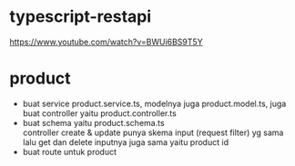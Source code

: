 # typescript-restapi
https://www.youtube.com/watch?v=BWUi6BS9T5Y<br>
<h1>product </h1>
<ul>
    <li>buat service product.service.ts, modelnya juga product.model.ts, juga buat controller yaitu product.controller.ts </li>
    <li>buat schema yaitu product.schema.ts<br> controller create & update punya skema input (request filter) yg sama lalu get dan delete inputnya juga sama yaitu product id</li>
    <li>buat route untuk product</li>
</ul>
